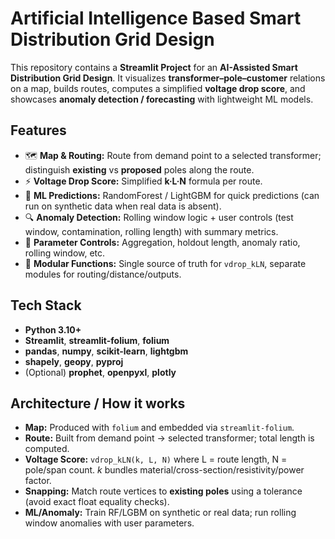 # Artificial Intelligence Based Smart Distribution Grid Design
This repository contains a **Streamlit Project** for an **AI-Assisted Smart Distribution Grid Design**. It visualizes **transformer–pole–customer** relations on a map, builds routes, computes a simplified **voltage drop score**, and showcases **anomaly detection / forecasting** with lightweight ML models.

## Features
- 🗺️ **Map & Routing:** Route from demand point to a selected transformer; distinguish **existing** vs **proposed** poles along the route.
- ⚡ **Voltage Drop Score:** Simplified **k·L·N** formula per route.
- 🤖 **ML Predictions:** RandomForest / LightGBM for quick predictions (can run on synthetic data when real data is absent).
- 🔍 **Anomaly Detection:** Rolling window logic + user controls (test window, contamination, rolling length) with summary metrics.
- 🧭 **Parameter Controls:** Aggregation, holdout length, anomaly ratio, rolling window, etc.
- 🧩 **Modular Functions:** Single source of truth for `vdrop_kLN`, separate modules for routing/distance/outputs.

## Tech Stack
- **Python 3.10+**
- **Streamlit**, **streamlit-folium**, **folium**
- **pandas**, **numpy**, **scikit-learn**, **lightgbm**
- **shapely**, **geopy**, **pyproj**
- (Optional) **prophet**, **openpyxl**, **plotly**

## Architecture / How it works
- **Map:** Produced with `folium` and embedded via `streamlit-folium`.
- **Route:** Built from demand point → selected transformer; total length is computed.
- **Voltage Score:** `vdrop_kLN(k, L, N)` where L = route length, N = pole/span count. *k* bundles material/cross-section/resistivity/power factor.
- **Snapping:** Match route vertices to **existing poles** using a tolerance (avoid exact float equality checks).
- **ML/Anomaly:** Train RF/LGBM on synthetic or real data; run rolling window anomalies with user parameters.
